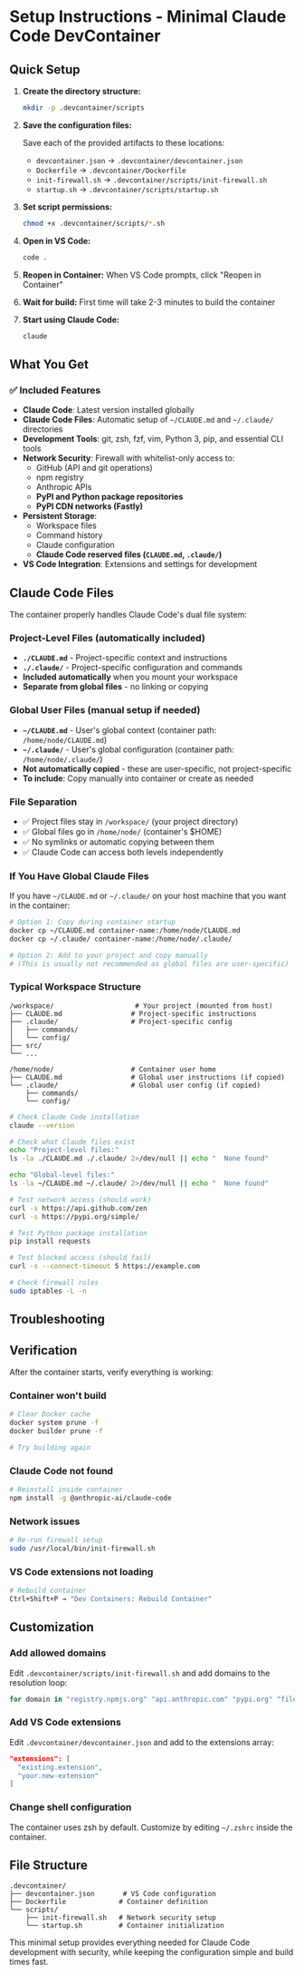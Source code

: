 # Setup Instructions - Minimal Claude Code DevContainer

## Quick Setup

1. **Create the directory structure:**

   ```bash
   mkdir -p .devcontainer/scripts
   ```

2. **Save the configuration files:**

   Save each of the provided artifacts to these locations:

   - `devcontainer.json` → `.devcontainer/devcontainer.json`
   - `Dockerfile` → `.devcontainer/Dockerfile`
   - `init-firewall.sh` → `.devcontainer/scripts/init-firewall.sh`
   - `startup.sh` → `.devcontainer/scripts/startup.sh`

3. **Set script permissions:**

   ```bash
   chmod +x .devcontainer/scripts/*.sh
   ```

4. **Open in VS Code:**

   ```bash
   code .
   ```

5. **Reopen in Container:**
   When VS Code prompts, click "Reopen in Container"

6. **Wait for build:**
   First time will take 2-3 minutes to build the container

7. **Start using Claude Code:**
   ```bash
   claude
   ```

## What You Get

### ✅ Included Features

- **Claude Code**: Latest version installed globally
- **Claude Code Files**: Automatic setup of `~/CLAUDE.md` and `~/.claude/` directories
- **Development Tools**: git, zsh, fzf, vim, Python 3, pip, and essential CLI tools
- **Network Security**: Firewall with whitelist-only access to:
  - GitHub (API and git operations)
  - npm registry
  - Anthropic APIs
  - **PyPI and Python package repositories**
  - **PyPI CDN networks (Fastly)**
- **Persistent Storage**:
  - Workspace files
  - Command history
  - Claude configuration
  - **Claude Code reserved files (`CLAUDE.md`, `.claude/`)**
- **VS Code Integration**: Extensions and settings for development

## Claude Code Files

The container properly handles Claude Code's dual file system:

### Project-Level Files (automatically included)

- **`./CLAUDE.md`** - Project-specific context and instructions
- **`./.claude/`** - Project-specific configuration and commands
- **Included automatically** when you mount your workspace
- **Separate from global files** - no linking or copying

### Global User Files (manual setup if needed)

- **`~/CLAUDE.md`** - User's global context (container path: `/home/node/CLAUDE.md`)
- **`~/.claude/`** - User's global configuration (container path: `/home/node/.claude/`)
- **Not automatically copied** - these are user-specific, not project-specific
- **To include**: Copy manually into container or create as needed

### File Separation

- ✅ Project files stay in `/workspace/` (your project directory)
- ✅ Global files go in `/home/node/` (container's $HOME)
- ✅ No symlinks or automatic copying between them
- ✅ Claude Code can access both levels independently

### If You Have Global Claude Files

If you have `~/CLAUDE.md` or `~/.claude/` on your host machine that you want in the container:

```bash
# Option 1: Copy during container startup
docker cp ~/CLAUDE.md container-name:/home/node/CLAUDE.md
docker cp ~/.claude/ container-name:/home/node/.claude/

# Option 2: Add to your project and copy manually
# (This is usually not recommended as global files are user-specific)
```

### Typical Workspace Structure

```
/workspace/                    # Your project (mounted from host)
├── CLAUDE.md                 # Project-specific instructions
├── .claude/                  # Project-specific config
│   ├── commands/
│   └── config/
├── src/
└── ...

/home/node/                   # Container user home
├── CLAUDE.md                 # Global user instructions (if copied)
└── .claude/                  # Global user config (if copied)
    ├── commands/
    └── config/
```

```bash
# Check Claude Code installation
claude --version

# Check what Claude files exist
echo "Project-level files:"
ls -la ./CLAUDE.md ./.claude/ 2>/dev/null || echo "  None found"

echo "Global-level files:"
ls -la ~/CLAUDE.md ~/.claude/ 2>/dev/null || echo "  None found"

# Test network access (should work)
curl -s https://api.github.com/zen
curl -s https://pypi.org/simple/

# Test Python package installation
pip install requests

# Test blocked access (should fail)
curl -s --connect-timeout 5 https://example.com

# Check firewall rules
sudo iptables -L -n
```

## Troubleshooting

## Verification

After the container starts, verify everything is working:

### Container won't build

```bash
# Clear Docker cache
docker system prune -f
docker builder prune -f

# Try building again
```

### Claude Code not found

```bash
# Reinstall inside container
npm install -g @anthropic-ai/claude-code
```

### Network issues

```bash
# Re-run firewall setup
sudo /usr/local/bin/init-firewall.sh
```

### VS Code extensions not loading

```bash
# Rebuild container
Ctrl+Shift+P → "Dev Containers: Rebuild Container"
```

## Customization

### Add allowed domains

Edit `.devcontainer/scripts/init-firewall.sh` and add domains to the resolution loop:

```bash
for domain in "registry.npmjs.org" "api.anthropic.com" "pypi.org" "files.pythonhosted.org" "your-domain.com"; do
```

### Add VS Code extensions

Edit `.devcontainer/devcontainer.json` and add to the extensions array:

```json
"extensions": [
  "existing.extension",
  "your.new-extension"
]
```

### Change shell configuration

The container uses zsh by default. Customize by editing `~/.zshrc` inside the container.

## File Structure

```
.devcontainer/
├── devcontainer.json       # VS Code configuration
├── Dockerfile             # Container definition
└── scripts/
    ├── init-firewall.sh   # Network security setup
    └── startup.sh         # Container initialization
```

This minimal setup provides everything needed for Claude Code development with security, while keeping the configuration simple and build times fast.
